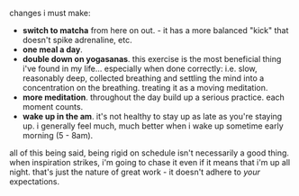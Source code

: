 changes i must make:
- **switch to matcha** from here on out. - it has a more balanced "kick" that doesn't spike adrenaline, etc.
- **one meal a day**.
- **double down on yogasanas**. this exercise is the most beneficial thing i've found in my life... especially when done correctly: i.e. slow, reasonably deep, collected breathing and settling the mind into a concentration on the breathing. treating it as a moving meditation.
- **more meditation**. throughout the day build up a serious practice. each moment counts.
- **wake up in the am**. it's not healthy to stay up as late as you're staying up. i generally feel much, much better when i wake up sometime early morning (5 - 8am).

all of this being said, being rigid on schedule isn't necessarily a good thing. when inspiration strikes, i'm going to chase it even if it means that i'm up all night. that's just the nature of great work - it doesn't adhere to *your* expectations.